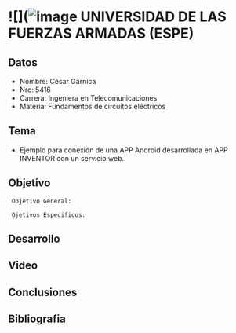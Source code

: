 ![](![image](https://user-images.githubusercontent.com/88467497/133656171-c0eee408-9fc0-4a82-81dc-2aaeab0e7787.png)
UNIVERSIDAD DE LAS FUERZAS ARMADAS (ESPE)
========================

## Datos 

- Nombre: César Garnica
- Nrc: 5416
- Carrera: Ingeniera en Telecomunicaciones 
- Materia: Fundamentos de circuitos eléctricos 

## Tema 
 - Ejemplo para conexión de una APP Android desarrollada en APP INVENTOR con un servicio web.

## Objetivo

     Objetivo General:
     
     Ojetivos Especificos:
     
## Desarrollo 

## Video

## Conclusiones

## Bibliografia 
